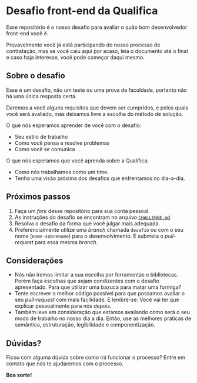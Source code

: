 # Desafio front-end da Qualifica

Esse repositório é o nosso desafio para avaliar o quão bom desenvolvedor front-end você é.

Provavelmente você já está participando do nosso processo de contratação, mas se você caiu aqui por acaso, leia o documento até o final e caso haja interesse, você pode começar daqui mesmo.


## Sobre o desafio

Esse é um desafio, não um teste ou uma prova de faculdade, portanto não há uma única resposta certa.

Daremos a você alguns requisitos que devem ser cumpridos, e pelos quais você será avaliado, mas deixamos livre a escolha do método de solução.

O que nós esperamos aprender de você com o desafio:

- Seu estilo de trabalho
- Como você pensa e resolve problemas
- Como você se comunica

O que nós esperamos que você aprenda sobre a Qualifica:

- Como nós trabalhamos como um time.
- Tenha uma visão próxima dos desafios que enfrentamos no dia-a-dia.

## Próximos passos

1. Faça um _fork_ desse repositório para sua conta pessoal.
2. As instruções do desafio se encontram no arquivo [`CHALLENGE.md`](/CHALLENGE.md).
2. Resolva o desafio da forma que você julgar mais adequada.
3. Preferencialmente utilize uma _branch_ chamada `desafio` ou com o seu nome (`nome-sobrenome`) para o desenvolvimento. E submeta o _pull-request_ para essa mesma _branch_.

## Considerações

- Nós não iremos limitar a sua escolha por ferramentas e bibliotecas. Porém faça escolhas que sejam condizentes com o desafio apresentado. Para que utilizar uma bazuca para matar uma formiga?
- Tente escrever o melhor código possível para que possamos avaliar o seu _pull-request_ com mais facilidade. E lembre-se: Você vai ter que explicar pessoalmente para nós depois.
- Também leve em consideração que estamos availando como será o seu modo de trabalho no nosso dia a dia. Então, use as melhores práticas de semântica, estruturação, legibilidade e componentização.

## Dúvidas?

Ficou com alguma dúvida sobre como irá funcionar o processo? Entre em contato que nós te ajudaremos com o processo.

**Boa sorte!**
